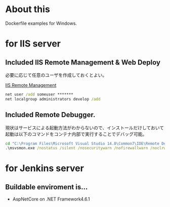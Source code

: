 # About this
Dockerfile examples for Windows.


# for IIS server

## Included IIS Remote Management & Web Deploy
必要に応じて任意のユーザを作成しておくとよい。

[IIS Remote Management](https://technet.microsoft.com/ja-jp/library/dn198619.aspx?f=255&MSPPError=-2147217396)

```cmd
net user /add someuser *******
net localgroup administrators develop /add
```



## Included Remote Debugger.
現状はサービスによる起動方法がわからないので、インストールだけしておいて起動は以下のコマンドをコンテナ内部で実行することでデバッグ可能。

```cmd
cd "C:\Program Files\Microsoft Visual Studio 14.0\Common7\IDE\Remote Debugger\x64"
.\msvsmon.exe /nostatus /silent /nosecuritywarn /nofirewallwarn /noclrwarn
```



# for Jenkins server

## Buildable enviroment is...
* AspNetCore on .NET Framework4.6.1

